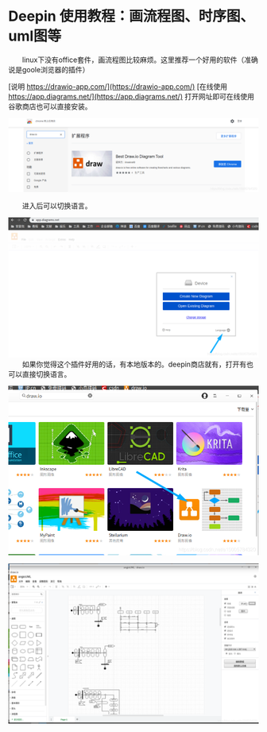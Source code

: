 # Deepin 使用教程：画流程图、时序图、uml图等
&emsp;&emsp;linux下没有office套件，画流程图比较麻烦。这里推荐一个好用的软件（准确说是goole浏览器的插件）

[说明  https://drawio-app.com/](https://drawio-app.com/)
[在线使用 https://app.diagrams.net/](https://app.diagrams.net/)  打开网址即可在线使用
谷歌商店也可以直接安装。

![](https://raw.githubusercontent.com/BeyondXinXin/BeyondXinXIn/main/%E6%93%8D%E4%BD%9C%E7%B3%BB%E7%BB%9F/deepin/%E7%94%BB%E6%B5%81%E7%A8%8B%E5%9B%BE%E3%80%81%E6%97%B6%E5%BA%8F%E5%9B%BE%E3%80%81uml%E5%9B%BE%E7%AD%89.md/484173910225982.png)

&emsp;&emsp;进入后可以切换语言。

![](https://raw.githubusercontent.com/BeyondXinXin/BeyondXinXIn/main/%E6%93%8D%E4%BD%9C%E7%B3%BB%E7%BB%9F/deepin/%E7%94%BB%E6%B5%81%E7%A8%8B%E5%9B%BE%E3%80%81%E6%97%B6%E5%BA%8F%E5%9B%BE%E3%80%81uml%E5%9B%BE%E7%AD%89.md/561223910222749.png)
&emsp;&emsp;如果你觉得这个插件好用的话，有本地版本的。deepin商店就有，打开有也可以直接切换语言。

![](https://raw.githubusercontent.com/BeyondXinXin/BeyondXinXIn/main/%E6%93%8D%E4%BD%9C%E7%B3%BB%E7%BB%9F/deepin/%E7%94%BB%E6%B5%81%E7%A8%8B%E5%9B%BE%E3%80%81%E6%97%B6%E5%BA%8F%E5%9B%BE%E3%80%81uml%E5%9B%BE%E7%AD%89.md/47844010213080.png)


![](https://raw.githubusercontent.com/BeyondXinXin/BeyondXinXIn/main/%E6%93%8D%E4%BD%9C%E7%B3%BB%E7%BB%9F/deepin/%E7%94%BB%E6%B5%81%E7%A8%8B%E5%9B%BE%E3%80%81%E6%97%B6%E5%BA%8F%E5%9B%BE%E3%80%81uml%E5%9B%BE%E7%AD%89.md/158704010231123.png)


&emsp;&emsp;
&emsp;&emsp;
&emsp;&emsp;
&emsp;&emsp;


